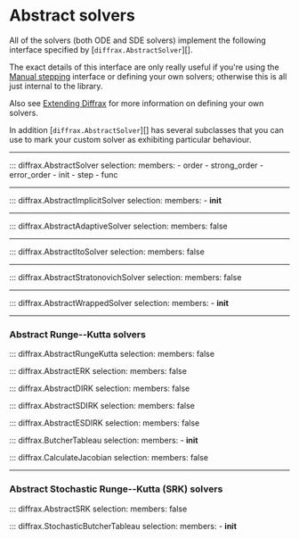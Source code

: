 # Abstract solvers

All of the solvers (both ODE and SDE solvers) implement the following interface specified by [`diffrax.AbstractSolver`][].

The exact details of this interface are only really useful if you're using the [Manual stepping](../../usage/manual-stepping.md) interface or defining your own solvers; otherwise this is all just internal to the library.

Also see [Extending Diffrax](../../usage/extending.md) for more information on defining your own solvers.

In addition [`diffrax.AbstractSolver`][] has several subclasses that you can use to mark your custom solver as exhibiting particular behaviour.

---

::: diffrax.AbstractSolver
    selection:
        members:
            - order
            - strong_order
            - error_order
            - init
            - step
            - func

---

::: diffrax.AbstractImplicitSolver
    selection:
        members:
          - __init__

---

::: diffrax.AbstractAdaptiveSolver
    selection:
        members: false

---

::: diffrax.AbstractItoSolver
    selection:
        members: false

---

::: diffrax.AbstractStratonovichSolver
    selection:
        members: false

---

::: diffrax.AbstractWrappedSolver
    selection:
        members:
            - __init__

---

### Abstract Runge--Kutta solvers

::: diffrax.AbstractRungeKutta
    selection:
        members: false

::: diffrax.AbstractERK
    selection:
        members: false

::: diffrax.AbstractDIRK
    selection:
        members: false

::: diffrax.AbstractSDIRK
    selection:
        members: false

::: diffrax.AbstractESDIRK
    selection:
        members: false

::: diffrax.ButcherTableau
    selection:
        members:
            - __init__

::: diffrax.CalculateJacobian
    selection:
        members: false

---

### Abstract Stochastic Runge--Kutta (SRK) solvers

::: diffrax.AbstractSRK
    selection:
        members: false

::: diffrax.StochasticButcherTableau
    selection:
        members:
            - __init__